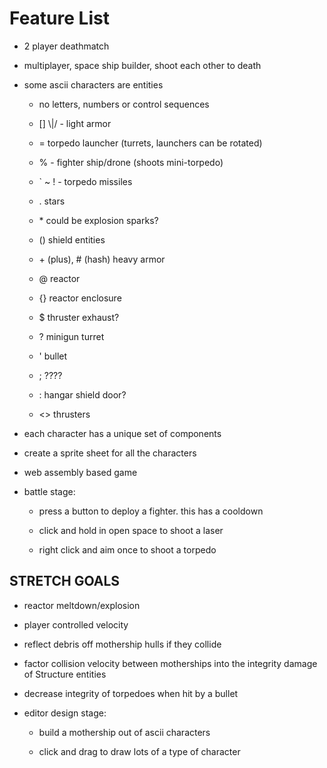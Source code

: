 # Feature List #

- 2 player deathmatch

- multiplayer, space ship builder, shoot each other to death

- some ascii characters are entities

    - no letters, numbers or control sequences

    - [] \\|/ - light armor

    - = torpedo launcher (turrets, launchers can be rotated)

    - % - fighter ship/drone (shoots mini-torpedo)

    - ` ~ ! - torpedo missiles

    - . stars

    - \* could be explosion sparks?

    - () shield entities

    - \+ (plus), # (hash) heavy armor

    - @ reactor

    - {} reactor enclosure

    - $ thruster exhaust?

    - ? minigun turret

    - ' bullet

    - ; ????

    - : hangar shield door?

    - <> thrusters

- each character has a unique set of components

- create a sprite sheet for all the characters

- web assembly based game
 
- battle stage: 

    - press a button to deploy a fighter. this has a cooldown

    - click and hold in open space to shoot a laser

    - right click and aim once to shoot a torpedo

## STRETCH GOALS ##

- reactor meltdown/explosion

- player controlled velocity

- reflect debris off mothership hulls if they collide

- factor collision velocity between motherships into the integrity damage of Structure entities

- decrease integrity of torpedoes when hit by a bullet

- editor design stage: 

    - build a mothership out of ascii characters

    - click and drag to draw lots of a type of character

